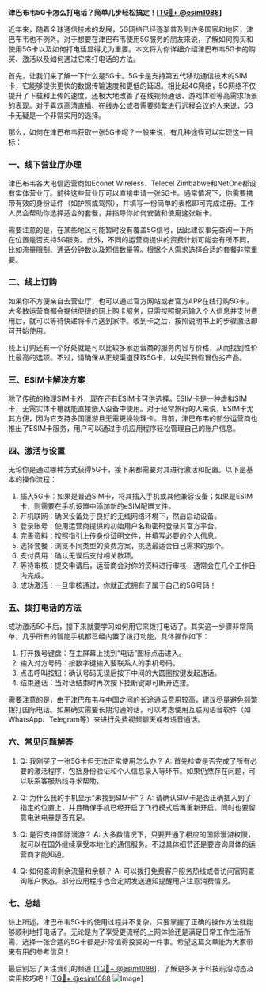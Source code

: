 **津巴布韦5G卡怎么打电话？简单几步轻松搞定！[[TG💪+ @esim1088](https://t.me/s/esim1088)]**

近年来，随着全球通信技术的发展，5G网络已经逐渐普及到许多国家和地区，津巴布韦也不例外。对于想要在津巴布韦使用5G服务的朋友来说，了解如何购买和使用5G卡以及如何打电话显得尤为重要。本文将为你详细介绍津巴布韦5G卡的购买、激活以及如何通过它来打电话的方法。

首先，让我们来了解一下什么是5G卡。5G卡是支持第五代移动通信技术的SIM卡，它能够提供更快的数据传输速度和更低的延迟。相比起4G网络，5G网络不仅提升了下载和上传的速度，还极大地改善了在线视频通话、游戏体验等高需求场景的表现。对于喜欢高清直播、在线办公或者需要频繁进行远程会议的人来说，5G卡无疑是一个非常实用的选择。

那么，如何在津巴布韦获取一张5G卡呢？一般来说，有几种途径可以实现这一目标：

### 一、线下营业厅办理

津巴布韦各大电信运营商如Econet Wireless、Telecel Zimbabwe和NetOne都设有实体营业厅。前往这些营业厅可以直接申请一张5G卡。通常情况下，你需要携带有效的身份证件（如护照或驾照），并填写一份简单的表格即可完成注册。工作人员会帮助你选择适合的套餐，并指导你如何安装和使用这张新卡。

需要注意的是，在某些地区可能暂时没有覆盖5G信号，因此建议事先查询一下所在位置是否支持5G服务。此外，不同的运营商提供的资费计划可能会有所不同，比如流量限制、通话分钟数以及短信数量等。根据个人需求选择合适的套餐非常重要。

### 二、线上订购

如果你不方便亲自去营业厅，也可以通过官方网站或者官方APP在线订购5G卡。大多数运营商都会提供便捷的网上购卡服务，只需按照提示输入个人信息并支付费用后，就可以等待快递将卡片送到家中。收到卡之后，按照说明书上的步骤激活即可开始使用。

线上订购还有一个好处就是可以比较多家运营商的服务内容与价格，从而找到性价比最高的选项。不过，请确保从正规渠道获取5G卡，以免买到假冒伪劣产品。

### 三、ESIM卡解决方案

除了传统的物理SIM卡外，现在还有ESIM卡可供选择。ESIM卡是一种虚拟SIM卡，无需实体卡槽就能直接嵌入设备中使用。对于经常旅行的人来说，ESIM卡尤其方便，因为它支持多国漫游且无需更换物理卡。目前，津巴布韦的部分运营商也推出了ESIM卡服务，用户可以通过手机应用程序轻松管理自己的账户信息。

### 四、激活与设置

无论你是通过哪种方式获得5G卡，接下来都需要对其进行激活和配置。以下是基本的操作流程：

1. 插入5G卡：如果是普通SIM卡，将其插入手机或其他兼容设备；如果是ESIM卡，则需要在手机设置中添加新的eSIM配置文件。
2. 开机联网：确保设备处于良好的无线网络环境下，然后启动设备。
3. 登录账号：使用运营商提供的初始用户名和密码登录其官方平台。
4. 完善资料：按照指引上传身份证明文件，并填写必要的个人信息。
5. 选择套餐：浏览不同类型的资费方案，挑选最适合自己需求的那个。
6. 支付费用：确认无误后支付相关款项。
7. 等待审核：提交申请后，运营商会对你的资料进行审核，通常会在几个工作日内完成。
8. 成功激活：一旦审核通过，你就正式拥有了属于自己的5G号码！

### 五、拨打电话的方法

成功激活5G卡后，接下来就要学习如何用它来拨打电话了。其实这一步骤非常简单，几乎所有的智能手机都已经内置了拨打功能，具体操作如下：

1. 打开拨号键盘：在主屏幕上找到“电话”图标点击进入。
2. 输入对方号码：按数字键输入要联系人的手机号码。
3. 点击呼叫按钮：确认号码无误后按下中间的大圆圈按键发起通话。
4. 结束通话：当对话结束时再次按下挂断键即可断开连接。

需要注意的是，由于津巴布韦与中国之间的长途通话费用较高，建议尽量避免频繁拨打国际电话。如果确实需要长期沟通的话，可以考虑使用互联网语音软件（如WhatsApp、Telegram等）来进行免费视频聊天或者语音通话。

### 六、常见问题解答

1. Q: 我刚买了一张5G卡但无法正常使用怎么办？
   A: 首先检查是否完成了所有必要的激活程序，包括身份验证和个人信息录入等环节。如果仍然存在问题，可以联系客服热线寻求帮助。

2. Q: 为什么我的手机显示“未找到SIM卡”？
   A: 请确认SIM卡是否正确插入到了指定的位置上，并且确保手机已经开启了飞行模式后再重新开启。同时也要留意电池电量是否充足。

3. Q: 是否支持国际漫游？
   A: 大多数情况下，只要开通了相应的国际漫游权限，就可以在国外继续享受本地化的通信服务。不过具体细节还是要咨询具体的运营商才能知道。

4. Q: 如何查询剩余流量和余额？
   A: 可以拨打免费客户服务热线或者访问官网查询账户状态。部分应用程序也会定期发送通知提醒用户注意消费情况。

### 七、总结

综上所述，津巴布韦5G卡的使用过程并不复杂，只要掌握了正确的操作方法就能够顺利地打电话了。无论是为了享受更流畅的上网体验还是满足日常工作生活所需，选择一张合适的5G卡都是非常值得投资的一件事。希望这篇文章能为大家带来有用的参考信息！

最后别忘了关注我们的频道 [[TG💪+ @esim1088](https://t.me/s/esim1088)]，了解更多关于科技前沿动态及实用技巧吧！[[TG💪+ @esim1088](https://t.me/s/esim1088) ![Image](https://i.postimg.cc/4NQfJmqS/Snipaste-2025-05-13-00-14-12.png)]